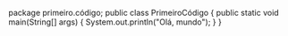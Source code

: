 
package primeiro.código;
public class PrimeiroCódigo {
    public static void main(String[] args) {
        System.out.println("Olá, mundo");
    } 
}
